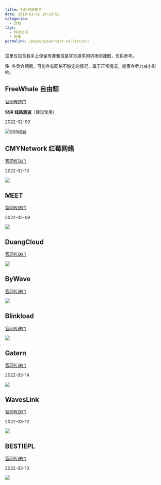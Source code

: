 ```yaml
---
title: 机场测速集合
date: 2019-03-02 14:20:52
categories:
  - 其他
tags:
  - 科学上网
  - 测速
permalink: /page/speed-test-collection/
---
```


这里仅包含我手上保留有套餐或是官方提供的机场测速图，仅供参考。

<!--more-->

**注**: 冬奥会期间，可能会有网络不稳定的情况，属于正常情况，商家会尽力减小影响。

## FreeWhale 自由鲸

[官网传送门](https://url.iszy.xyz/freewhale)

**SSR 线路测速**（建议使用）

2022-02-09

![SSR线路](https://img.iszy.xyz/1644422177121.png?x-oss-process=style/big)

## CMYNetwork 红莓网络

[官网传送门](https://url.iszy.xyz/cmynetwork)

2022-02-10

![](https://img.iszy.xyz/1644451579496.png?x-oss-process=style/big)

## MEET

[官网传送门](https://url.iszy.xyz/fspeed)

2022-02-09

![](https://img.iszy.xyz/1644413860231.png?x-oss-process=style/big)

## DuangCloud

[官网传送门](https://url.iszy.xyz/duangcloud)

![](https://img.iszy.xyz/20200502214205.png?x-oss-process=style/big)

## ByWave

[官网传送门](https://url.iszy.xyz/bywave)

![](https://img.iszy.xyz/20200815171242.png?x-oss-process=style/big)

## Blinkload

[官网传送门](https://url.iszy.xyz/blinkload)

![](https://img.iszy.xyz/20210112210447.png?x-oss-process=style/big)

<!--
## 闲鱼网络

[官网传送门](https://url.iszy.xyz/dinastio)

2021-12-18

![](https://img.iszy.xyz/1639797582174.png?x-oss-process=style/big) -->

## Gatern

[官网传送门](https://url.iszy.xyz/gatern)

2022-03-14

![](https://img.iszy.xyz/1647254945638.png?x-oss-process=style/big)

## WavesLink

[官网传送门](https://url.iszy.xyz/waveslink)

2022-03-10

![](https://img.iszy.xyz/1646909047894.png?x-oss-process=style/big)

## BESTIEPL

[官网传送门](https://url.iszy.xyz/electry)

2022-03-10

![](https://img.iszy.xyz/1646910975056.png?x-oss-process=style/big)
